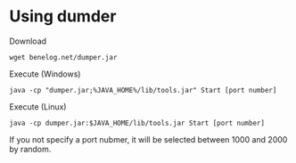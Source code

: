 Using dumder
=========

Download

    wget benelog.net/dumper.jar
  

Execute (Windows)

    java -cp "dumper.jar;%JAVA_HOME%/lib/tools.jar" Start [port number]

Execute (Linux)

    java -cp dumper.jar:$JAVA_HOME/lib/tools.jar Start [port number]


If you not specify a port nubmer, it will be selected between 1000 and 2000 by random.